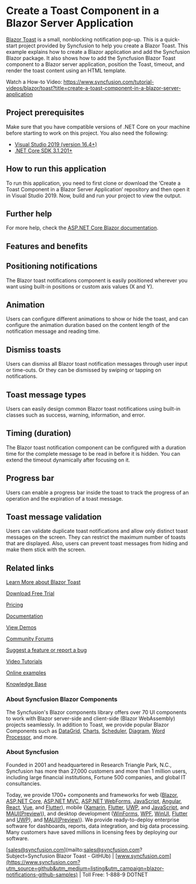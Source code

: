 # Create a Toast Component in a Blazor Server Application

[Blazor Toast](https://www.syncfusion.com/blazor-components/blazor-toast?utm_source=github&utm_medium=listing&utm_campaign=blazor-toast-github-samples) is a small, nonblocking notification pop-up. This is a quick-start project provided by Syncfusion to help you create a Blazor Toast. This example explains how to create a Blazor application and add the Syncfusion Blazor package. It also shows how to add the Syncfusion Blazor Toast component to a Blazor server application, position the Toast, timeout, and render the toast content using an HTML template.

Watch a How-to Video: https://www.syncfusion.com/tutorial-videos/blazor/toast?title=create-a-toast-component-in-a-blazor-server-application

## Project prerequisites
Make sure that you have compatible versions of .NET Core on your machine before starting to work on this project. You also need the following:
* [Visual Studio 2019 (version 16.4+)]( https://visualstudio.microsoft.com/downloads)
* [.NET Core SDK 3.1.201+](https://dotnet.microsoft.com/download/dotnet-core/3.1)

## How to run this application
To run this application, you need to first clone or download the ‘Create a Toast Component in a Blazor Server Application’ repository and then open it in Visual Studio 2019. Now, build and run your project to view the output.

## Further help

For more help, check the [ASP.NET Core Blazor documentation](https://docs.microsoft.com/en-us/aspnet/core/blazor).

## Features and benefits

## Positioning notifications

The Blazor toast notifications component is easily positioned wherever you want using built-in positions or custom axis values (X and Y).

## Animation

Users can configure different animations to show or hide the toast, and can configure the animation duration based on the content length of the notification message and reading time.

## Dismiss toasts

Users can dismiss all Blazor toast notification messages through user input or time-outs. Or they can be dismissed by swiping or tapping on notifications.

## Toast message types

Users can easily design common Blazor toast notifications using built-in classes such as success, warning, information, and error.

## Timing (duration)

The Blazor toast notification component can be configured with a duration time for the complete message to be read in before it is hidden. You can extend the timeout dynamically after focusing on it.

## Progress bar

Users can enable a progress bar inside the toast to track the progress of an operation and the expiration of a toast message.

## Toast message validation

Users can validate duplicate toast notifications and allow only distinct toast messages on the screen. They can restrict the maximum number of toasts that are displayed. Also, users can prevent toast messages from hiding and make them stick with the screen.

## Related links
[Learn More about Blazor Toast](https://www.syncfusion.com/blazor-components/blazor-toast?utm_source=github&utm_medium=listing&utm_campaign=blazor-notifications-github-samples)

[Download Free Trial](https://www.syncfusion.com/downloads/blazor?utm_source=github&utm_medium=listing&utm_campaign=blazor-notifications-github-samples)

[Pricing](https://www.syncfusion.com/sales/products/blazor?utm_source=github&utm_medium=listing&utm_campaign=blazor-notifications-github-samples)

[Documentation](https://blazor.syncfusion.com/documentation/toast/getting-started?utm_source=github&utm_medium=listing&utm_campaign=blazor-notifications-github-samples)

[View Demos](https://blazor.syncfusion.com/demos/toast/default-functionalities?utm_source=github&utm_medium=listing&utm_campaign=blazor-notifications-github-samples)

[Community Forums](https://www.syncfusion.com/forums/blazor-components?utm_source=github&utm_medium=listing&utm_campaign=blazor-notifications-github-samples)

[Suggest a feature or report a bug](https://www.syncfusion.com/feedback/blazor-components?utm_source=github&utm_medium=listing&utm_campaign=blazor-notifications-github-samples)

[Video Tutorials](https://www.syncfusion.com/tutorial-videos/blazor/toast?title=create-a-toast-component-in-a-blazor-server-application?utm_source=github&utm_medium=listing&utm_campaign=blazor-notifications-github-samples)

[Online examples](https://blazor.syncfusion.com/demos/toast/default-functionalities?utm_source=github&utm_medium=listing&utm_campaign=blazor-notifications-github-samples)

[Knowledge Base](https://www.syncfusion.com/kb/blazor-components?utm_source=github&utm_medium=listing&utm_campaign=blazor-notifications-github-samples)

### About Syncfusion Blazor Components
The Syncfusion's Blazor components library offers over 70 UI components to work with Blazor server-side and client-side (Blazor WebAssembly) projects seamlessly. In addition to Toast, we provide popular Blazor Components such as [DataGrid](https://www.syncfusion.com/blazor-components/blazor-datagrid?utm_source=nuget&utm_medium=listing&utm_campaign=blazor-split-buttons-nuget), [Charts](https://www.syncfusion.com/blazor-components/blazor-charts?utm_source=nuget&utm_medium=listing&utm_campaign=blazor-split-buttons-nuget), [Scheduler](https://www.syncfusion.com/blazor-components/blazor-scheduler?utm_source=nuget&utm_medium=listing&utm_campaign=blazor-split-buttons-nuget), [Diagram](https://www.syncfusion.com/blazor-components/blazor-diagram?utm_source=nuget&utm_medium=listing&utm_campaign=blazor-split-buttons-nuget), [Word Processor](https://www.syncfusion.com/blazor-components/blazor-word-processor?utm_source=nuget&utm_medium=listing&utm_campaign=blazor-split-buttons-nuget), and more.

### About Syncfusion

Founded in 2001 and headquartered in Research Triangle Park, N.C., Syncfusion has more than 27,000 customers and more than 1 million users, including large financial institutions, Fortune 500 companies, and global IT consultancies.
 
Today, we provide 1700+ components and frameworks for web ([Blazor](https://www.syncfusion.com/blazor-components?utm_source=github&utm_medium=listing&utm_campaign=blazor-notifications-github-samples), [ASP.NET Core](https://www.syncfusion.com/aspnet-core-ui-controls?utm_source=github&utm_medium=listing&utm_campaign=blazor-notifications-github-samples), [ASP.NET MVC](https://www.syncfusion.com/aspnet-mvc-ui-controls?utm_source=github&utm_medium=listing&utm_campaign=blazor-notifications-github-samples), [ASP.NET WebForms](https://www.syncfusion.com/jquery/aspnet-webforms-ui-controls?utm_source=github&utm_medium=listing&utm_campaign=blazor-notifications-github-samples), [JavaScript](https://www.syncfusion.com/javascript-ui-controls?utm_source=github&utm_medium=listing&utm_campaign=blazor-notifications-github-samples), [Angular](https://www.syncfusion.com/angular-ui-components?utm_source=github&utm_medium=listing&utm_campaign=blazor-notifications-github-samples), [React](https://www.syncfusion.com/react-ui-components?utm_source=github&utm_medium=listing&utm_campaign=blazor-notifications-github-samples), [Vue](https://www.syncfusion.com/vue-ui-components?utm_source=github&utm_medium=listing&utm_campaign=blazor-notifications-github-samples), and [Flutter](https://www.syncfusion.com/flutter-widgets?utm_source=github&utm_medium=listing&utm_campaign=blazor-notifications-github-samples)), mobile ([Xamarin](https://www.syncfusion.com/xamarin-ui-controls?utm_source=github&utm_medium=listing&utm_campaign=blazor-notifications-github-samples), [Flutter](https://www.syncfusion.com/flutter-widgets?utm_source=github&utm_medium=listing&utm_campaign=blazor-notifications-github-samples), [UWP](https://www.syncfusion.com/uwp-ui-controls?utm_source=github&utm_medium=listing&utm_campaign=blazor-notifications-github-samples), and [JavaScript](https://www.syncfusion.com/javascript-ui-controls?utm_source=github&utm_medium=listing&utm_campaign=blazor-notifications-github-samples), and [MAUI(Preview)](https://www.syncfusion.com/maui-controls?utm_source=github&utm_medium=listing&utm_campaign=blazor-notifications-github-samples)), and desktop development ([WinForms](https://www.syncfusion.com/winforms-ui-controls?utm_source=github&utm_medium=listing&utm_campaign=blazor-notifications-github-samples), [WPF](https://www.syncfusion.com/wpf-controls?utm_source=github&utm_medium=listing&utm_campaign=blazor-notifications-github-samples), [WinUI](https://www.syncfusion.com/winui-controls?utm_source=github&utm_medium=listing&utm_campaign=blazor-notifications-github-samples), [Flutter](https://www.syncfusion.com/flutter-widgets?utm_source=github&utm_medium=listing&utm_campaign=blazor-notifications-github-samples) and [UWP](https://www.syncfusion.com/uwp-ui-controls?utm_source=github&utm_medium=listing&utm_campaign=blazor-notifications-github-samples)), and [MAUI(Preview)](https://www.syncfusion.com/maui-controls?utm_source=github&utm_medium=listing&utm_campaign=blazor-notifications-github-samples)). We provide ready-to-deploy enterprise software for dashboards, reports, data integration, and big data processing. Many customers have saved millions in licensing fees by deploying our software.

[sales@syncfusion.com](mailto:sales@syncfusion.com?Subject=Syncfusion Blazor Toast - GitHUb) | [www.syncfusion.com](https://www.syncfusion.com?utm_source=github&utm_medium=listing&utm_campaign=blazor-notifications-github-samples) | Toll Free: 1-888-9 DOTNET

